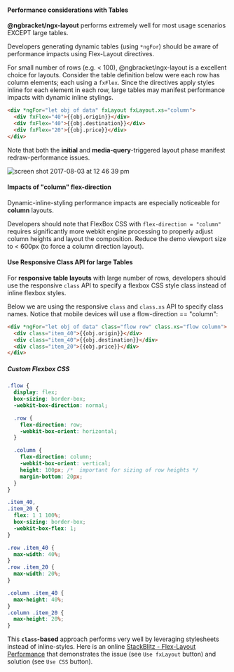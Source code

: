 #### Performance considerations with Tables

**@ngbracket/ngx-layout** performs extremely well for most usage scenarios EXCEPT large tables.

Developers generating dynamic tables (using `*ngFor`) should be aware of performance impacts using Flex-Layout
directives.

For small number of rows (e.g. < 100), @ngbracket/ngx-layout is a excellent choice for layouts. Consider the table
definition below were each row has column elements; each using a `fxFlex`. Since the directives apply styles inline for
each element in each row, large tables may manifest performance impacts with dynamic inline stylings.

```html
<div *ngFor="let obj of data" fxLayout fxLayout.xs="column">
  <div fxFlex="40">{{obj.origin}}</div>
  <div fxFlex="40">{{obj.destination}}</div>
  <div fxFlex="20">{{obj.price}}</div>
</div>
```

Note that both the **initial** and **media-query**-triggered layout phase manifest redraw-performance issues.

![screen shot 2017-08-03 at 12 46 39 pm](https://user-images.githubusercontent.com/210413/28935328-d1667e58-7849-11e7-8e2d-5983b4071a1d.png)

#### Impacts of "column" flex-direction

Dynamic-inline-styling performance impacts are especially noticeable for **column** layouts.

Developers should note that FlexBox CSS with `flex-direction = "column"` requires significantly more webkit engine
processing to properly adjust column heights and layout the composition. Reduce the demo viewport size to < 600px
(to force a column direction layout).

#### Use Responsive Class API for large Tables

For **responsive table layouts** with large number of rows, developers should use the responsive `class` API to specify
a flexbox CSS style class instead of inline flexbox styles.

Below we are using the responsive `class` and `class.xs` API to specify class names. Notice that mobile devices will
use a flow-direction == "column":

```html
<div *ngFor="let obj of data" class="flow row" class.xs="flow column">
  <div class="item_40">{{obj.origin}}</div>
  <div class="item_40">{{obj.destination}}</div>
  <div class="item_20">{{obj.price}}</div>
</div>
```

##### Custom Flexbox CSS

```css
.flow {
  display: flex;
  box-sizing: border-box;
  -webkit-box-direction: normal;

  .row {
    flex-direction: row;
    -webkit-box-orient: horizontal;
  }

  .column {
    flex-direction: column;
    -webkit-box-orient: vertical;
    height: 100px; /*  important for sizing of row heights */
    margin-bottom: 20px;
  }
}

.item_40,
.item_20 {
  flex: 1 1 100%;
  box-sizing: border-box;
  -webkit-box-flex: 1;
}

.row .item_40 {
  max-width: 40%;
}
.row .item_20 {
  max-width: 20%;
}

.column .item_40 {
  max-height: 40%;
}
.column .item_20 {
  max-height: 20%;
}
```

This **`class`-based** approach performs very well by leveraging stylesheets instead of inline-styles. Here is an
online [StackBlitz - Flex-Layout Performance](https://stackblitz.com/edit/angular-flex-layout-seed-jmob2p) that
demonstrates the issue (see `Use fxLayout` button) and solution (see `Use CSS` button).
